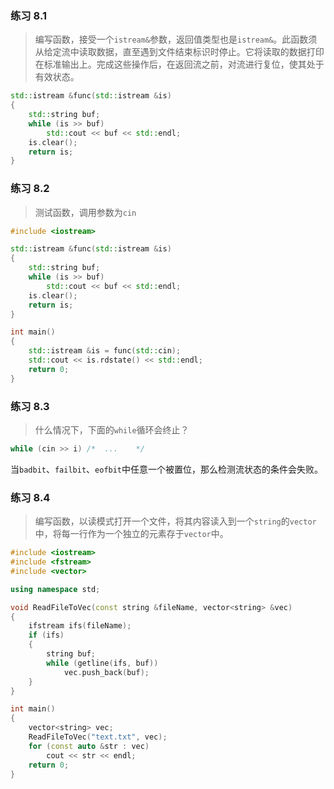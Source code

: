 ### 练习 8.1

> 编写函数，接受一个`istream&`参数，返回值类型也是`istream&`。此函数须从给定流中读取数据，直至遇到文件结束标识时停止。它将读取的数据打印在标准输出上。完成这些操作后，在返回流之前，对流进行复位，使其处于有效状态。

```cpp
std::istream &func(std::istream &is)
{
    std::string buf;
    while (is >> buf)
        std::cout << buf << std::endl;
    is.clear();
    return is;
}
```



### 练习 8.2

> 测试函数，调用参数为`cin`

```cpp
#include <iostream>

std::istream &func(std::istream &is)
{
    std::string buf;
    while (is >> buf)
        std::cout << buf << std::endl;
    is.clear();
    return is;
}

int main()
{
    std::istream &is = func(std::cin);
    std::cout << is.rdstate() << std::endl;
    return 0;
}
```



### 练习 8.3

> 什么情况下，下面的`while`循环会终止？

```cpp
while (cin >> i) /*  ...    */
```

当`badbit`、`failbit`、`eofbit`中任意一个被置位，那么检测流状态的条件会失败。



### 练习 8.4

> 编写函数，以读模式打开一个文件，将其内容读入到一个`string`的`vector`中，将每一行作为一个独立的元素存于`vector`中。

```cpp
#include <iostream>
#include <fstream>
#include <vector>

using namespace std;

void ReadFileToVec(const string &fileName, vector<string> &vec)
{
    ifstream ifs(fileName);
    if (ifs)
    {
        string buf;
        while (getline(ifs, buf))
            vec.push_back(buf);
    }
}

int main()
{
    vector<string> vec;
    ReadFileToVec("text.txt", vec);
    for (const auto &str : vec)
        cout << str << endl;
    return 0;
}
```

